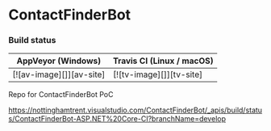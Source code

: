 # ContactFinderBot

### Build status

| AppVeyor (Windows)       | Travis CI (Linux / macOS) |
|--------------------------|--------------------------|
| [![av-image][]][av-site] | [![tv-image][]][tv-site] |

Repo for ContactFinderBot PoC

https://nottinghamtrent.visualstudio.com/ContactFinderBot/_apis/build/status/ContactFinderBot-ASP.NET%20Core-CI?branchName=develop

